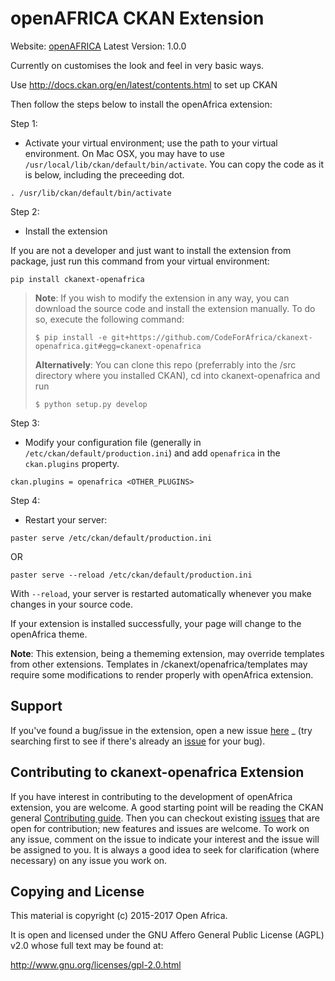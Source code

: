 openAFRICA CKAN Extension
=========================

Website: [openAFRICA](http://openAFRICA.net)
Latest Version: 1.0.0

Currently on customises the look and feel in very basic ways.

Use http://docs.ckan.org/en/latest/contents.html to set up CKAN

Then follow the steps below to install the openAfrica extension:

Step 1:

* Activate your virtual environment; use the path to your virtual environment. On Mac OSX, you may have to use `/usr/local/lib/ckan/default/bin/activate`. You can copy the code as it is below, including the preceeding dot.
```
. /usr/lib/ckan/default/bin/activate
```

Step 2:

* Install the extension

If you are not a developer and just want to install the extension from package, just run this command from your virtual environment:
```
pip install ckanext-openafrica
```
> **Note**: If you wish to modify the extension in any way, you can download the source code and install the extension manually. To do so, execute the following command:
> ```
> $ pip install -e git+https://github.com/CodeForAfrica/ckanext-openafrica.git#egg=ckanext-openafrica
> ```
> **Alternatively**: You can clone this repo (preferrably into the /src directory where you installed CKAN), cd into ckanext-openafrica and run
> ```
> $ python setup.py develop
> ```

Step 3:

* Modify your configuration file (generally in `/etc/ckan/default/production.ini`) and add `openafrica` in the `ckan.plugins` property.
```
ckan.plugins = openafrica <OTHER_PLUGINS>
```

Step 4: 

* Restart your server:

```
paster serve /etc/ckan/default/production.ini
```
OR
```
paster serve --reload /etc/ckan/default/production.ini
```
With `--reload`, your server is restarted automatically whenever you make changes in your source code.

If your extension is installed successfully, your page will change to the openAfrica theme.

**Note**: This extension, being a thememing extension, may override templates from other extensions. Templates in /ckanext/openafrica/templates 
may require some modifications to render properly with openAfrica extension.

Support
-------
If you've found a bug/issue in the extension, open a new issue [here](https://github.com/CodeForAfrica/ckanext-openafrica/issues/new) _ (try
searching first to see if there's already an [issue](https://github.com/CodeForAfrica/ckanext-openafrica/issues) for your bug).



Contributing to ckanext-openafrica Extension
---------------------------------------------
If you have interest in contributing to the development of openAfrica extension, you are welcome. A good starting point
will be reading the CKAN general [Contributing guide](http://docs.ckan.org/en/ckan-2.7.0/contributing/index.html). Then you can checkout 
existing [issues](https://github.com/CodeForAfrica/ckanext-openafrica/issues) that are open for contribution; new features and issues are welcome.
To work on any issue, comment on the issue to indicate your interest and the issue will be assigned to you. It is always a good idea to seek
for clarification (where necessary) on any issue you work on.

Copying and License
--------------------

This material is copyright (c) 2015-2017 Open Africa.

It is open and licensed under the GNU Affero General Public License (AGPL) v2.0
whose full text may be found at:

http://www.gnu.org/licenses/gpl-2.0.html
